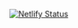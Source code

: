 [![Netlify Status](https://api.netlify.com/api/v1/badges/3608a93e-e224-462b-b6f5-ccfb4c91a746/deploy-status)](https://app.netlify.com/sites/365day/deploys)
